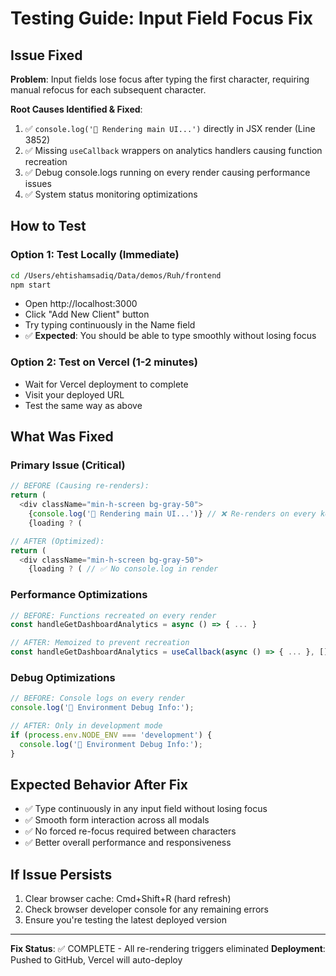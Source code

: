 # Testing Guide: Input Field Focus Fix

## Issue Fixed
**Problem**: Input fields lose focus after typing the first character, requiring manual refocus for each subsequent character.

**Root Causes Identified & Fixed**:
1. ✅ `console.log('🎨 Rendering main UI...')` directly in JSX render (Line 3852)
2. ✅ Missing `useCallback` wrappers on analytics handlers causing function recreation
3. ✅ Debug console.logs running on every render causing performance issues
4. ✅ System status monitoring optimizations

## How to Test

### Option 1: Test Locally (Immediate)
```bash
cd /Users/ehtishamsadiq/Data/demos/Ruh/frontend
npm start
```
- Open http://localhost:3000
- Click "Add New Client" button
- Try typing continuously in the Name field
- ✅ **Expected**: You should be able to type smoothly without losing focus

### Option 2: Test on Vercel (1-2 minutes)
- Wait for Vercel deployment to complete
- Visit your deployed URL
- Test the same way as above

## What Was Fixed

### Primary Issue (Critical)
```javascript
// BEFORE (Causing re-renders):
return (
  <div className="min-h-screen bg-gray-50">
    {console.log('🎨 Rendering main UI...')} // ❌ Re-renders on every keystroke
    {loading ? (

// AFTER (Optimized):
return (
  <div className="min-h-screen bg-gray-50">
    {loading ? ( // ✅ No console.log in render
```

### Performance Optimizations
```javascript
// BEFORE: Functions recreated on every render
const handleGetDashboardAnalytics = async () => { ... }

// AFTER: Memoized to prevent recreation
const handleGetDashboardAnalytics = useCallback(async () => { ... }, []);
```

### Debug Optimizations
```javascript
// BEFORE: Console logs on every render
console.log('🔧 Environment Debug Info:');

// AFTER: Only in development mode
if (process.env.NODE_ENV === 'development') {
  console.log('🔧 Environment Debug Info:');
}
```

## Expected Behavior After Fix
- ✅ Type continuously in any input field without losing focus
- ✅ Smooth form interaction across all modals
- ✅ No forced re-focus required between characters
- ✅ Better overall performance and responsiveness

## If Issue Persists
1. Clear browser cache: Cmd+Shift+R (hard refresh)
2. Check browser developer console for any remaining errors
3. Ensure you're testing the latest deployed version

---
**Fix Status**: ✅ COMPLETE - All re-rendering triggers eliminated
**Deployment**: Pushed to GitHub, Vercel will auto-deploy
